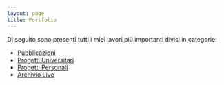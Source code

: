 ```yaml
---
layout: page
title: Portfolio
---
```


Di seguito sono presenti tutti i miei lavori più importanti divisi in categorie:

- [Pubblicazioni](/publications/)
- [Progetti Universitari](/university-projects/)
- [Progetti Personali](/projects/)
- [Archivio Live](/archive/)